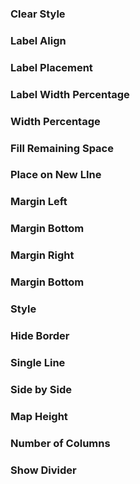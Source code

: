 ### Clear Style

### Label Align

### Label Placement

### Label Width Percentage

### Width Percentage

### Fill Remaining Space

### Place on New LIne

### Margin Left

### Margin Bottom

### Margin Right

### Margin Bottom

### Style

### Hide Border

### Single Line

### Side by Side

### Map Height

### Number of Columns

### Show Divider